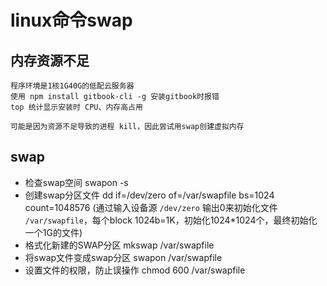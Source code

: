 # linux命令swap

## 内存资源不足
```
程序环境是1核1G40G的低配云服务器
使用 npm install gitbook-cli -g 安装gitbook时报错
top 统计显示安装时 CPU、内存高占用

可能是因为资源不足导致的进程 kill，因此尝试用swap创建虚拟内存
```

## swap
- 检查swap空间
    swapon -s
- 创建swap分区文件
    dd if=/dev/zero of=/var/swapfile bs=1024 count=1048576
    (通过输入设备源 `/dev/zero` 输出0来初始化文件 `/var/swapfile`，每个block 1024b=1K，初始化1024*1024个，最终初始化一个1G的文件)
- 格式化新建的SWAP分区
    mkswap /var/swapfile
- 将swap文件变成swap分区
    swapon /var/swapfile
- 设置文件的权限，防止误操作
    chmod 600 /var/swapfile

